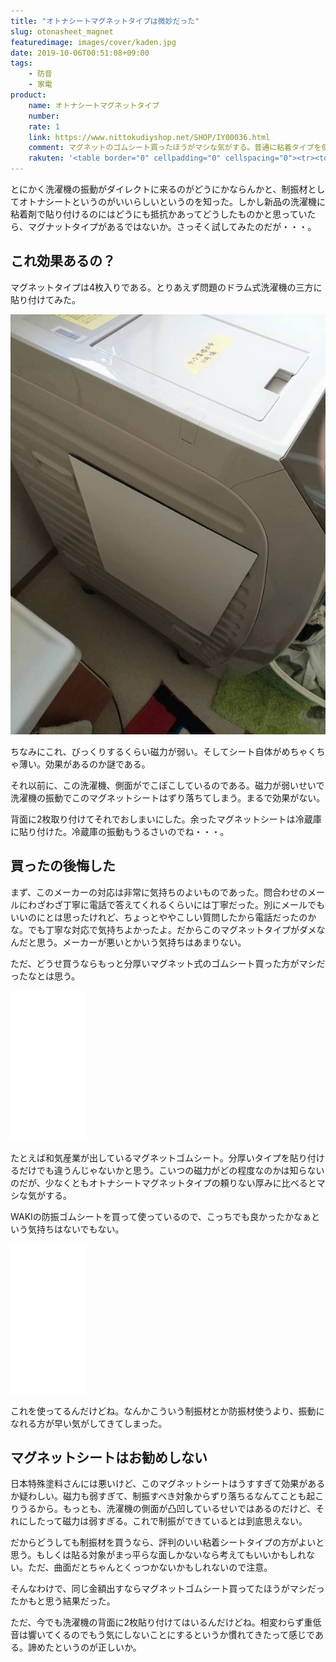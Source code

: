 ```yaml
---
title: "オトナシートマグネットタイプは微妙だった"
slug: otonasheet_magnet
featuredimage: images/cover/kaden.jpg
date: 2019-10-06T00:51:08+09:00
tags:
    - 防音
    - 家電
product:
    name: オトナシートマグネットタイプ
    number: 
    rate: 1
    link: https://www.nittokudiyshop.net/SHOP/IY00036.html
    comment: マグネットのゴムシート買ったほうがマシな気がする。普通に粘着タイプを使うのが良いのでは？
    rakuten: '<table border="0" cellpadding="0" cellspacing="0"><tr><td><div style="border:1px solid #95a5a6;border-radius:.75rem;background-color:#FFFFFF;width:504px;margin:0px;padding:5px;text-align:center;overflow:hidden;"><table><tr><td style="width:240px"><a href="https://hb.afl.rakuten.co.jp/hgc/195a8fa5.86598d7e.195a8fa6.9a9471a7/?pc=https%3A%2F%2Fitem.rakuten.co.jp%2Fpaint-garage%2F10002344%2F&m=http%3A%2F%2Fm.rakuten.co.jp%2Fpaint-garage%2Fi%2F10002344%2F&link_type=picttext&ut=eyJwYWdlIjoiaXRlbSIsInR5cGUiOiJwaWN0dGV4dCIsInNpemUiOiIyNDB4MjQwIiwibmFtIjoxLCJuYW1wIjoicmlnaHQiLCJjb20iOjEsImNvbXAiOiJkb3duIiwicHJpY2UiOjEsImJvciI6MSwiY29sIjoxLCJiYnRuIjoxLCJwcm9kIjowfQ%3D%3D" target="_blank" rel="nofollow noopener noreferrer" style="word-wrap:break-word;"  ><img src="https://hbb.afl.rakuten.co.jp/hgb/195a8fa5.86598d7e.195a8fa6.9a9471a7/?me_id=1306318&item_id=10002344&m=https%3A%2F%2Fthumbnail.image.rakuten.co.jp%2F%400_mall%2Fpaint-garage%2Fcabinet%2F04067446%2Fotonaseet-mag.jpg%3F_ex%3D80x80&pc=https%3A%2F%2Fthumbnail.image.rakuten.co.jp%2F%400_mall%2Fpaint-garage%2Fcabinet%2F04067446%2Fotonaseet-mag.jpg%3F_ex%3D240x240&s=240x240&t=picttext" border="0" style="margin:2px" alt="[商品価格に関しましては、リンクが作成された時点と現時点で情報が変更されている場合がございます。]" title="[商品価格に関しましては、リンクが作成された時点と現時点で情報が変更されている場合がございます。]"></a></td><td style="vertical-align:top;width:248px;"><p style="font-size:12px;line-height:1.4em;text-align:left;margin:0px;padding:2px 6px;word-wrap:break-word"><a href="https://hb.afl.rakuten.co.jp/hgc/195a8fa5.86598d7e.195a8fa6.9a9471a7/?pc=https%3A%2F%2Fitem.rakuten.co.jp%2Fpaint-garage%2F10002344%2F&m=http%3A%2F%2Fm.rakuten.co.jp%2Fpaint-garage%2Fi%2F10002344%2F&link_type=picttext&ut=eyJwYWdlIjoiaXRlbSIsInR5cGUiOiJwaWN0dGV4dCIsInNpemUiOiIyNDB4MjQwIiwibmFtIjoxLCJuYW1wIjoicmlnaHQiLCJjb20iOjEsImNvbXAiOiJkb3duIiwicHJpY2UiOjEsImJvciI6MSwiY29sIjoxLCJiYnRuIjoxLCJwcm9kIjowfQ%3D%3D" target="_blank" rel="nofollow noopener noreferrer" style="word-wrap:break-word;"  >日本特殊塗料防音くん　オトナシートマグネット(30×40cm4枚入り)【お取り寄せ品】</a><br><span >価格：5940円（税込、送料別)</span> <span style="color:#BBB">(2019/10/6時点)</span></p><div style="margin:10px;"><a href="https://hb.afl.rakuten.co.jp/hgc/195a8fa5.86598d7e.195a8fa6.9a9471a7/?pc=https%3A%2F%2Fitem.rakuten.co.jp%2Fpaint-garage%2F10002344%2F&m=http%3A%2F%2Fm.rakuten.co.jp%2Fpaint-garage%2Fi%2F10002344%2F&link_type=picttext&ut=eyJwYWdlIjoiaXRlbSIsInR5cGUiOiJwaWN0dGV4dCIsInNpemUiOiIyNDB4MjQwIiwibmFtIjoxLCJuYW1wIjoicmlnaHQiLCJjb20iOjEsImNvbXAiOiJkb3duIiwicHJpY2UiOjEsImJvciI6MSwiY29sIjoxLCJiYnRuIjoxLCJwcm9kIjowfQ%3D%3D" target="_blank" rel="nofollow noopener noreferrer" style="word-wrap:break-word;"  ><img src="https://static.affiliate.rakuten.co.jp/makelink/rl.svg" style="float:left;max-height:27px;width:auto;margin-top:0"></a><a href="https://hb.afl.rakuten.co.jp/hgc/195a8fa5.86598d7e.195a8fa6.9a9471a7/?pc=https%3A%2F%2Fitem.rakuten.co.jp%2Fpaint-garage%2F10002344%2F%3Fscid%3Daf_pc_bbtn&m=http%3A%2F%2Fm.rakuten.co.jp%2Fpaint-garage%2Fi%2F10002344%2F%3Fscid%3Daf_pc_bbtn&link_type=picttext&ut=eyJwYWdlIjoiaXRlbSIsInR5cGUiOiJwaWN0dGV4dCIsInNpemUiOiIyNDB4MjQwIiwibmFtIjoxLCJuYW1wIjoicmlnaHQiLCJjb20iOjEsImNvbXAiOiJkb3duIiwicHJpY2UiOjEsImJvciI6MSwiY29sIjoxLCJiYnRuIjoxLCJwcm9kIjowfQ==" target="_blank" rel="nofollow noopener noreferrer" style="word-wrap:break-word;"  ><div style="float:right;width:41%;height:27px;background-color:#bf0000;color:#fff !important;font-size:12px;font-weight:500;line-height:27px;margin-left:1px;padding: 0 12px;border-radius:16px;cursor:pointer;text-align:center;">楽天で購入</div></a></div></td><tr></table></div><br><p style="color:#000000;font-size:12px;line-height:1.4em;margin:5px;word-wrap:break-word"></p></td></tr></table>'
---
```


とにかく洗濯機の振動がダイレクトに来るのがどうにかならんかと、制振材としてオトナシートというのがいいらしいというのを知った。しかし新品の洗濯機に粘着剤で貼り付けるのにはどうにも抵抗かあってどうしたものかと思っていたら、マグナットタイプがあるではないか。さっそく試してみたのだが・・・。

<!--more-->

## これ効果あるの？

マグネットタイプは4枚入りである。とりあえず問題のドラム式洗濯機の三方に貼り付けてみた。

![側面に貼り付けたオトナシートマグネットタイプ](otonashi_magnet.jpg)

ちなみにこれ、びっくりするくらい磁力が弱い。そしてシート自体がめちゃくちゃ薄い。効果があるのか謎である。

それ以前に、この洗濯機、側面がでこぼこしているのである。磁力が弱いせいで洗濯機の振動でこのマグネットシートはずり落ちてしまう。まるで効果がない。

背面に2枚取り付けてそれでおしまいにした。余ったマグネットシートは冷蔵庫に貼り付けた。冷蔵庫の振動もうるさいのでね・・・。

## 買ったの後悔した

まず、このメーカーの対応は非常に気持ちのよいものであった。問合わせのメールにわざわざ丁寧に電話で答えてくれるくらいには丁寧だった。別にメールでもいいのにとは思ったけれど、ちょっとややこしい質問したから電話だったのかな。でも丁寧な対応で気持ちよかったよ。だからこのマグネットタイプがダメなんだと思う。メーカーが悪いとかいう気持ちはあまりない。

ただ、どうせ買うならもっと分厚いマグネット式のゴムシート買った方がマシだったなとは思う。

<iframe style="width:120px;height:240px;" marginwidth="0" marginheight="0" scrolling="no" frameborder="0" src="//rcm-fe.amazon-adsystem.com/e/cm?lt1=_blank&bc1=000000&IS2=1&bg1=FFFFFF&fc1=000000&lc1=0000FF&t=illusionspace-22&language=ja_JP&o=9&p=8&l=as4&m=amazon&f=ifr&ref=as_ss_li_til&asins=B003B2D73G&linkId=2a8cbcaa421fd9adb350a6a4efb7c92e"></iframe>

たとえば和気産業が出しているマグネットゴムシート。分厚いタイプを貼り付けるだけでも違うんじゃないかと思う。こいつの磁力がどの程度なのかは知らないのだが、少なくともオトナシートマグネットタイプの頼りない厚みに比べるとマシな気がする。

WAKIの防振ゴムシートを買って使っているので、こっちでも良かったかなぁという気持ちはないでもない。

<iframe style="width:120px;height:240px;" marginwidth="0" marginheight="0" scrolling="no" frameborder="0" src="//rcm-fe.amazon-adsystem.com/e/cm?lt1=_blank&bc1=000000&IS2=1&bg1=FFFFFF&fc1=000000&lc1=0000FF&t=illusionspace-22&language=ja_JP&o=9&p=8&l=as4&m=amazon&f=ifr&ref=as_ss_li_til&asins=B00D1ITUAY&linkId=4c10a82b7ebd6b907460355419dbd34f"></iframe>

これを使ってるんだけどね。なんかこういう制振材とか防振材使うより、振動になれる方が早い気がしてきてしまった。

## マグネットシートはお勧めしない

日本特殊塗料さんには悪いけど、このマグネットシートはうすすぎて効果があるか疑わしい。磁力も弱すぎて、制振すべき対象からずり落ちるなんてことも起こりうるから。もっとも、洗濯機の側面が凸凹しているせいではあるのだけど、それにしたって磁力は弱すぎる。これで制振ができているとは到底思えない。

だからどうしても制振材を買うなら、評判のいい粘着シートタイプの方がよいと思う。もしくは貼る対象がまっ平らな面しかないなら考えてもいいかもしれない。ただ、曲面だとちゃんとくっつかないかもしれないので注意。

そんなわけで、同じ金額出すならマグネットゴムシート買ってたほうがマシだったかもと思う結果だった。

ただ、今でも洗濯機の背面に2枚貼り付けてはいるんだけどね。相変わらず重低音は響いてくるのでもう気にしないことにするというか慣れてきたって感じである。諦めたというのが正しいか。